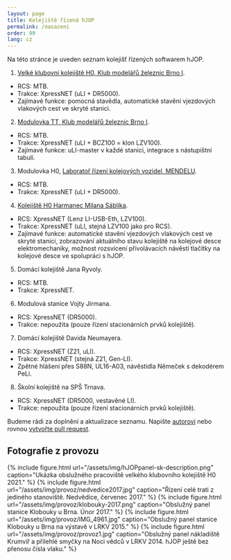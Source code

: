 ```yaml
---
layout: page
title: Kolejiště řízená hJOP
permalink: /nasazeni
order: 99
lang: cz
---
```


Na této stránce je uveden seznam kolejišť řízených softwarem hJOP.

1. [Velké klubovní kolejiště H0, Klub modelářů železnic Brno I](https://www.kmz-brno.cz/rubrika/nase-kolejiste/h0/).
  - RCS: MTB.
  - Trakce: XpressNET (uLI + DR5000).
  - Zajímavé funkce: pomocná stavědla, automatické stavění vjezdových vlakových cest ve skryté stanici.
2. [Modulovka TT, Klub modelářů železnic Brno I](https://www.kmz-brno.cz/rubrika/nase-kolejiste/tt/).
  - RCS: MTB.
  - Trakce: XpressNET (uLI + BCZ100 = klon LZV100).
  - Zajímavé funkce: uLI-master v každé stanici, integrace s nástupištní tabulí.
3. Modulovka H0, [Laboratoř řízení kolejových vozidel, MENDELU](https://lrkv.pef.mendelu.cz/).
  - RCS: MTB.
  - Trakce: XpressNET (uLI + DR5000).
4. [Kolejiště H0 Harmanec Milana Sáblíka](https://www.kmz-brno.cz/rubrika/nase-kolejiste/tt/).
  - RCS: XpressNET (Lenz LI-USB-Eth, LZV100).
  - Trakce: XpressNET (uLI, stejná LZV100 jako pro RCS).
  - Zajímavé funkce: automatické stavění vjezdových vlakových cest ve skryté stanici, zobrazování aktuálního
    stavu kolejiště na kolejové desce elektromechaniky, možnost rozsvícení přivolávacích návěstí
    tlačítky na kolejové desce ve spolupráci s hJOP.
5. Domácí kolejiště Jana Ryvoly.
  - RCS: MTB.
  - Trakce: XpressNET.
6. Modulová stanice Vojty Jirmana.
  - RCS: XpressNET (DR5000).
  - Trakce: nepoužita (pouze řízení stacionárních prvků kolejiště).
7. Domácí kolejiště Davida Neumayera.
  - RCS: XpressNET (Z21, uLI).
  - Trakce: XpressNET (stejná Z21, Gen-LI).
  - Zpětné hlášení přes S88N, UL16-A03, návěstidla Němeček s dekodérem PeLi.
8. Školní kolejiště na SPŠ Trnava.
  - RCS: XpressNET (DR5000, vestavěné LI).
  - Trakce: nepoužita (pouze řízení stacionárních prvků kolejiště).

Budeme rádi za doplnění a aktualizace seznamu. Napište [autorovi](/contact) nebo
rovnou [vytvořte pull request](https://github.com/kmzbrnoI/hJOPweb/blob/master/_pages/cz/nasazeni.md).

## Fotografie z provozu

{% include figure.html url="/assets/img/hJOPpanel-sk-description.png" caption="Ukázka obslužného pracoviště velkého klubovního kolejiště H0 2021." %}
{% include figure.html url="/assets/img/provoz/nedvedice2017.jpg" caption="Řízení celé trati z jediného stanoviště. Nedvědice, červenec 2017." %}
{% include figure.html url="/assets/img/provoz/klobouky-2017.png" caption="Obslužný panel stanice Klobouky u Brna. Únor 2017." %}
{% include figure.html url="/assets/img/provoz/IMG_4961.jpg" caption="Obslužný panel stanice Klobouky u Brna na výstavě v LRKV 2015." %}
{% include figure.html url="/assets/img/provoz/provoz1.jpg" caption="Obslužný panel nákladiště Krumvíř a přilehlé smyčky na Noci vědců v LRKV 2014. hJOP ještě bez přenosu čísla vlaku." %}
